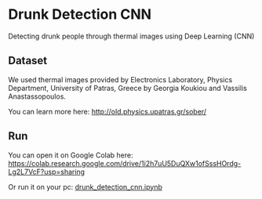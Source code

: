 # Drunk Detection CNN
Detecting drunk people through thermal images using Deep Learning (CNN)

## Dataset
We used thermal images provided by Electronics Laboratory, Physics Department, University of Patras, Greece by Georgia Koukiou and Vassilis Anastassopoulos.

You can learn more here: http://old.physics.upatras.gr/sober/

## Run
You can open it on Google Colab here: https://colab.research.google.com/drive/1i2h7uU5DuQXw1ofSssHOrdg-Lg2L7VcF?usp=sharing

Or run it on your pc: [drunk_detection_cnn.ipynb](drunk_detection_cnn.ipynb)
